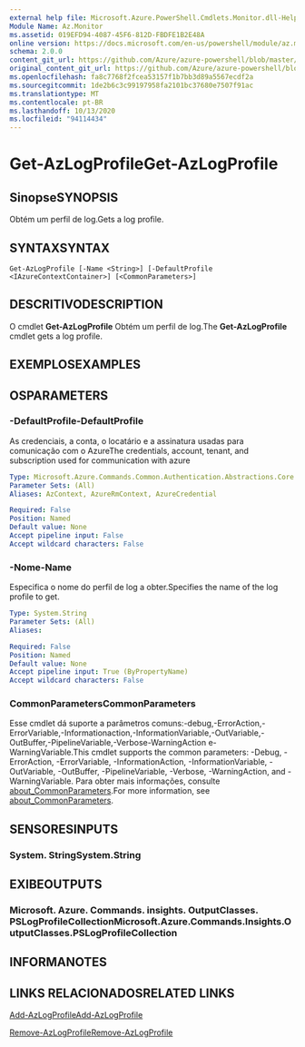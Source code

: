 ```yaml
---
external help file: Microsoft.Azure.PowerShell.Cmdlets.Monitor.dll-Help.xml
Module Name: Az.Monitor
ms.assetid: 019EFD94-4087-45F6-812D-FBDFE1B2E48A
online version: https://docs.microsoft.com/en-us/powershell/module/az.monitor/get-azlogprofile
schema: 2.0.0
content_git_url: https://github.com/Azure/azure-powershell/blob/master/src/Monitor/Monitor/help/Get-AzLogProfile.md
original_content_git_url: https://github.com/Azure/azure-powershell/blob/master/src/Monitor/Monitor/help/Get-AzLogProfile.md
ms.openlocfilehash: fa8c7768f2fcea53157f1b7bb3d89a5567ecdf2a
ms.sourcegitcommit: 1de2b6c3c99197958fa2101bc37680e7507f91ac
ms.translationtype: MT
ms.contentlocale: pt-BR
ms.lasthandoff: 10/13/2020
ms.locfileid: "94114434"
---
```

# <span data-ttu-id="65a5b-101">Get-AzLogProfile</span><span class="sxs-lookup"><span data-stu-id="65a5b-101">Get-AzLogProfile</span></span>

## <span data-ttu-id="65a5b-102">Sinopse</span><span class="sxs-lookup"><span data-stu-id="65a5b-102">SYNOPSIS</span></span>
<span data-ttu-id="65a5b-103">Obtém um perfil de log.</span><span class="sxs-lookup"><span data-stu-id="65a5b-103">Gets a log profile.</span></span>

## <span data-ttu-id="65a5b-104">SYNTAX</span><span class="sxs-lookup"><span data-stu-id="65a5b-104">SYNTAX</span></span>

```
Get-AzLogProfile [-Name <String>] [-DefaultProfile <IAzureContextContainer>] [<CommonParameters>]
```

## <span data-ttu-id="65a5b-105">DESCRITIVO</span><span class="sxs-lookup"><span data-stu-id="65a5b-105">DESCRIPTION</span></span>
<span data-ttu-id="65a5b-106">O cmdlet **Get-AzLogProfile** Obtém um perfil de log.</span><span class="sxs-lookup"><span data-stu-id="65a5b-106">The **Get-AzLogProfile** cmdlet gets a log profile.</span></span>

## <span data-ttu-id="65a5b-107">EXEMPLOS</span><span class="sxs-lookup"><span data-stu-id="65a5b-107">EXAMPLES</span></span>

## <span data-ttu-id="65a5b-108">OS</span><span class="sxs-lookup"><span data-stu-id="65a5b-108">PARAMETERS</span></span>

### <span data-ttu-id="65a5b-109">-DefaultProfile</span><span class="sxs-lookup"><span data-stu-id="65a5b-109">-DefaultProfile</span></span>
<span data-ttu-id="65a5b-110">As credenciais, a conta, o locatário e a assinatura usadas para comunicação com o Azure</span><span class="sxs-lookup"><span data-stu-id="65a5b-110">The credentials, account, tenant, and subscription used for communication with azure</span></span>

```yaml
Type: Microsoft.Azure.Commands.Common.Authentication.Abstractions.Core.IAzureContextContainer
Parameter Sets: (All)
Aliases: AzContext, AzureRmContext, AzureCredential

Required: False
Position: Named
Default value: None
Accept pipeline input: False
Accept wildcard characters: False
```

### <span data-ttu-id="65a5b-111">-Nome</span><span class="sxs-lookup"><span data-stu-id="65a5b-111">-Name</span></span>
<span data-ttu-id="65a5b-112">Especifica o nome do perfil de log a obter.</span><span class="sxs-lookup"><span data-stu-id="65a5b-112">Specifies the name of the log profile to get.</span></span>

```yaml
Type: System.String
Parameter Sets: (All)
Aliases:

Required: False
Position: Named
Default value: None
Accept pipeline input: True (ByPropertyName)
Accept wildcard characters: False
```

### <span data-ttu-id="65a5b-113">CommonParameters</span><span class="sxs-lookup"><span data-stu-id="65a5b-113">CommonParameters</span></span>
<span data-ttu-id="65a5b-114">Esse cmdlet dá suporte a parâmetros comuns:-debug,-ErrorAction,-ErrorVariable,-Informationaction,-InformationVariable,-OutVariable,-OutBuffer,-PipelineVariable,-Verbose-WarningAction e-WarningVariable.</span><span class="sxs-lookup"><span data-stu-id="65a5b-114">This cmdlet supports the common parameters: -Debug, -ErrorAction, -ErrorVariable, -InformationAction, -InformationVariable, -OutVariable, -OutBuffer, -PipelineVariable, -Verbose, -WarningAction, and -WarningVariable.</span></span> <span data-ttu-id="65a5b-115">Para obter mais informações, consulte [about_CommonParameters](http://go.microsoft.com/fwlink/?LinkID=113216).</span><span class="sxs-lookup"><span data-stu-id="65a5b-115">For more information, see [about_CommonParameters](http://go.microsoft.com/fwlink/?LinkID=113216).</span></span>

## <span data-ttu-id="65a5b-116">SENSORES</span><span class="sxs-lookup"><span data-stu-id="65a5b-116">INPUTS</span></span>

### <span data-ttu-id="65a5b-117">System. String</span><span class="sxs-lookup"><span data-stu-id="65a5b-117">System.String</span></span>

## <span data-ttu-id="65a5b-118">EXIBE</span><span class="sxs-lookup"><span data-stu-id="65a5b-118">OUTPUTS</span></span>

### <span data-ttu-id="65a5b-119">Microsoft. Azure. Commands. insights. OutputClasses. PSLogProfileCollection</span><span class="sxs-lookup"><span data-stu-id="65a5b-119">Microsoft.Azure.Commands.Insights.OutputClasses.PSLogProfileCollection</span></span>

## <span data-ttu-id="65a5b-120">INFORMA</span><span class="sxs-lookup"><span data-stu-id="65a5b-120">NOTES</span></span>

## <span data-ttu-id="65a5b-121">LINKS RELACIONADOS</span><span class="sxs-lookup"><span data-stu-id="65a5b-121">RELATED LINKS</span></span>

[<span data-ttu-id="65a5b-122">Add-AzLogProfile</span><span class="sxs-lookup"><span data-stu-id="65a5b-122">Add-AzLogProfile</span></span>](./Add-AzLogProfile.md)

[<span data-ttu-id="65a5b-123">Remove-AzLogProfile</span><span class="sxs-lookup"><span data-stu-id="65a5b-123">Remove-AzLogProfile</span></span>](./Remove-AzLogProfile.md)


